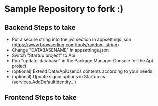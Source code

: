 # Sample Repository to fork :)

## Backend Steps to take
* Put a secure string into the jwt section in appsettings.json (https://www.browserling.com/tools/random-string)
* Change "DATABASENAME" in appsettings.json 
* Switch "Startup project" to Api
* Run "update-database" in the Package Manager Console for the Api project
* (optional) Extend Data/ApiUser.cs contents according to your needs
* (optional) Update signin options in Startup.cs (services.AddDefaultIdentity...)

## Frontend Steps to take
